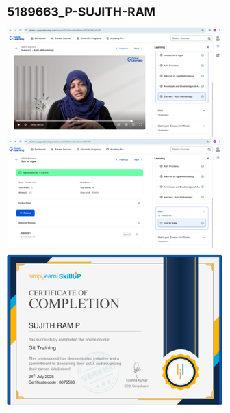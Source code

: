 # 5189663_P-SUJITH-RAM

![SDLC-Agile Course](SDLC/SDLC%20COURSE.png)  ![SDLC-Agile Quiz](SDLC/SDLC%20QUIZ.png)


![Git Course Certificate](Git/Git%20Training%20Certificate.jpg)

